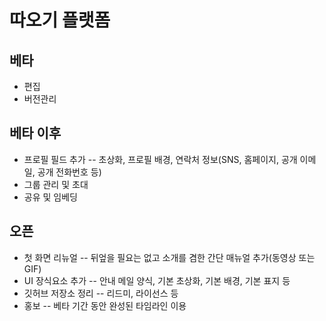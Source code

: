 따오기 플랫폼
=============

베타
----

* 편집
* 버전관리

베타 이후
---------

* 프로필 필드 추가 -- 초상화, 프로필 배경, 연락처 정보(SNS, 홈페이지, 공개 이메일, 공개 전화번호 등)
* 그룹 관리 및 초대
* 공유 및 임베딩

오픈
----

* 첫 화면 리뉴얼 -- 뒤엎을 필요는 없고 소개를 겸한 간단 매뉴얼 추가(동영상 또는 GIF)
* UI 장식요소 추가 -- 안내 메일 양식, 기본 초상화, 기본 배경, 기본 표지 등
* 깃허브 저장소 정리 -- 리드미, 라이선스 등
* 홍보 -- 베타 기간 동안 완성된 타임라인 이용
